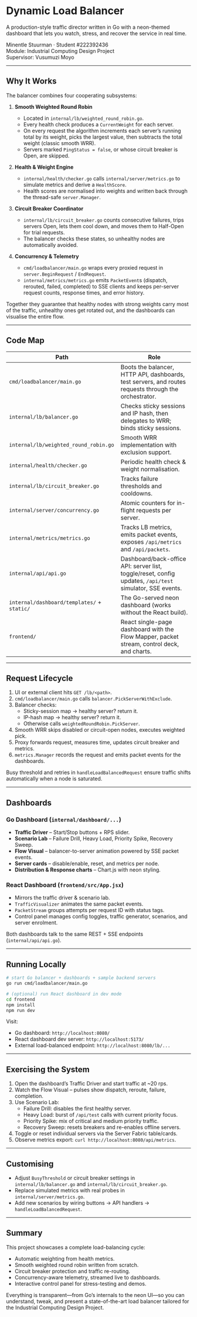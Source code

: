 # Dynamic Load Balancer

A production-style traffic director written in Go with a neon-themed dashboard that lets you watch, stress, and recover the service in real time.

Minentle Stuurman · Student #222392436  
Module: Industrial Computing Design Project  
Supervisor: Vusumuzi Moyo

---

## Why It Works

The balancer combines four cooperating subsystems:

1. **Smooth Weighted Round Robin**  
   - Located in `internal/lb/weighted_round_robin.go`.  
   - Every health check produces a `CurrentWeight` for each server.  
   - On every request the algorithm increments each server’s running total by its weight, picks the largest value, then subtracts the total weight (classic smooth WRR).  
   - Servers marked `PingStatus = false`, or whose circuit breaker is Open, are skipped.

2. **Health & Weight Engine**  
   - `internal/health/checker.go` calls `internal/server/metrics.go` to simulate metrics and derive a `HealthScore`.  
   - Health scores are normalised into weights and written back through the thread-safe `server.Manager`.

3. **Circuit Breaker Coordinator**  
   - `internal/lb/circuit_breaker.go` counts consecutive failures, trips servers Open, lets them cool down, and moves them to Half-Open for trial requests.  
   - The balancer checks these states, so unhealthy nodes are automatically avoided.

4. **Concurrency & Telemetry**  
   - `cmd/loadbalancer/main.go` wraps every proxied request in `server.BeginRequest` / `EndRequest`.  
   - `internal/metrics/metrics.go` emits `PacketEvent`s (dispatch, rerouted, failed, completed) to SSE clients and keeps per-server request counts, response times, and error history.

Together they guarantee that healthy nodes with strong weights carry most of the traffic, unhealthy ones get rotated out, and the dashboards can visualise the entire flow.

---

## Code Map

| Path | Role |
|------|------|
| `cmd/loadbalancer/main.go` | Boots the balancer, HTTP API, dashboards, test servers, and routes requests through the orchestrator. |
| `internal/lb/balancer.go` | Checks sticky sessions and IP hash, then delegates to WRR; binds sticky sessions. |
| `internal/lb/weighted_round_robin.go` | Smooth WRR implementation with exclusion support. |
| `internal/health/checker.go` | Periodic health check & weight normalisation. |
| `internal/lb/circuit_breaker.go` | Tracks failure thresholds and cooldowns. |
| `internal/server/concurrency.go` | Atomic counters for in-flight requests per server. |
| `internal/metrics/metrics.go` | Tracks LB metrics, emits packet events, exposes `/api/metrics` and `/api/packets`. |
| `internal/api/api.go` | Dashboard/back-office API: server list, toggle/reset, config updates, `/api/test` simulator, SSE events. |
| `internal/dashboard/templates/` + `static/` | The Go-served neon dashboard (works without the React build). |
| `frontend/` | React single-page dashboard with the Flow Mapper, packet stream, control deck, and charts. |

---

## Request Lifecycle

1. UI or external client hits `GET /lb/<path>`.
2. `cmd/loadbalancer/main.go` calls `balancer.PickServerWithExclude`.
3. Balancer checks:
   - Sticky-session map → healthy server? return it.
   - IP-hash map → healthy server? return it.
   - Otherwise calls `weightedRoundRobin.PickServer`.
4. Smooth WRR skips disabled or circuit-open nodes, executes weighted pick.
5. Proxy forwards request, measures time, updates circuit breaker and metrics.
6. `metrics.Manager` records the request and emits packet events for the dashboards.

Busy threshold and retries in `handleLoadBalancedRequest` ensure traffic shifts automatically when a node is saturated.

---

## Dashboards

### Go Dashboard (`internal/dashboard/...`)
- **Traffic Driver** – Start/Stop buttons + RPS slider.
- **Scenario Lab** – Failure Drill, Heavy Load, Priority Spike, Recovery Sweep.
- **Flow Visual** – balancer-to-server animation powered by SSE packet events.
- **Server cards** – disable/enable, reset, and metrics per node.
- **Distribution & Response charts** – Chart.js with neon styling.

### React Dashboard (`frontend/src/App.jsx`)
- Mirrors the traffic driver & scenario lab.
- `TrafficVisualizer` animates the same packet events.
- `PacketStream` groups attempts per request ID with status tags.
- Control panel manages config toggles, traffic generator, scenarios, and server enrolment.

Both dashboards talk to the same REST + SSE endpoints (`internal/api/api.go`).

---

## Running Locally

```bash
# start Go balancer + dashboards + sample backend servers
go run cmd/loadbalancer/main.go

# (optional) run React dashboard in dev mode
cd frontend
npm install
npm run dev
```

Visit:

- Go dashboard: `http://localhost:8080/`
- React dashboard dev server: `http://localhost:5173/`
- External load-balanced endpoint: `http://localhost:8080/lb/...`

---

## Exercising the System

1. Open the dashboard’s Traffic Driver and start traffic at ~20 rps.
2. Watch the Flow Visual – pulses show dispatch, reroute, failure, completion.
3. Use Scenario Lab:
   - Failure Drill: disables the first healthy server.
   - Heavy Load: burst of `/api/test` calls with current priority focus.
   - Priority Spike: mix of critical and medium priority traffic.
   - Recovery Sweep: resets breakers and re-enables offline servers.
4. Toggle or reset individual servers via the Server Fabric table/cards.
5. Observe metrics export: `curl http://localhost:8080/api/metrics`.

---

## Customising

- Adjust `BusyThreshold` or circuit breaker settings in `internal/lb/balancer.go` and `internal/lb/circuit_breaker.go`.
- Replace simulated metrics with real probes in `internal/server/metrics.go`.
- Add new scenarios by wiring buttons → API handlers → `handleLoadBalancedRequest`.

---

## Summary

This project showcases a complete load-balancing cycle:

- Automatic weighting from health metrics.
- Smooth weighted round robin written from scratch.
- Circuit breaker protection and traffic re-routing.
- Concurrency-aware telemetry, streamed live to dashboards.
- Interactive control panel for stress-testing and demos.

Everything is transparent—from Go’s internals to the neon UI—so you can understand, tweak, and present a state-of-the-art load balancer tailored for the Industrial Computing Design Project.
